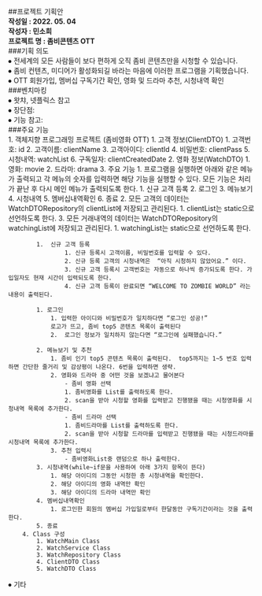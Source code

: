 ##프로젝트 기획안<br/>
**작성일 : 2022. 05. 04**<br/>
**작성자 : 민소희**<br/>
**프로젝트 명 : 좀비콘텐츠 OTT**<br/>
###기획 의도 <br/>
⦁	전세계의 모든 사람들이 보다 편하게 오직 좀비 콘텐츠만을 시청할 수 있습니다.<br/>
⦁	좀비 컨텐츠, 미디어가 활성화되길 바라는 마음에 이러한 프로그램을 기획했습니다.<br/>
⦁	OTT 회원가입, 멤버십 구독기간 확인, 영화 및 드라마 추천, 시청내역 확인<br/>
###벤치마킹 <br/>
⦁	왓챠, 넷플릭스 참고<br/>
⦁	장단점: <br/>
⦁	기능 참고:<br/>
###주요 기능 <br/>
	1. 객체지향 프로그래밍 프로젝트 (좀비영화 OTT)
	    1. 고객 정보(ClientDTO)
	        1. 고객번호: id
	        2. 고객이름: clientName
	        3. 고객아이디: clientId
	        4. 비밀번호: clientPass
	        5. 시청내역: watchList
	        6. 구독일자: clientCreatedDate
	    2. 영화 정보(WatchDTO)
	        1. 영화: movie
	        2. 드라마: drama
	    3. 주요 기능
	        1. 프로그램을 실행하면 아래와 같은 메뉴가 출력되고 각 메뉴의 숫자를 입력하면 해당 기능을 실행할 수 있다. 모든 기능은 처리가 끝난 후 다시 메인 메뉴가 출력되도록 한다.
	            1. 신규 고객 등록
	            2. 로그인
	            3. 메뉴보기
	            4. 시청내역
	            5. 멤버십내역확인
	            6. 종료
	        2. 모든 고객의 데이터는 WatchDTORepository의 clientList에 저장되고 관리된다.
	            1. clientList는 static으로 선언하도록 한다.
	        3. 모든 거래내역의 데이터는 WatchDTORepository의 watchingList에 저장되고 관리된다.
	            1. watchingList는 static으로 선언하도록 한다.
	            	        
	        1.  신규 고객 등록
	        		1. 신규 등록시 고객이름, 비밀번호를 입력할 수 있다.
	        		2. 신규 등록 고객의 시청내역은  “아직 시청하지 않았어요.” 이다.
	        		3. 신규 고객 등록시 고객번호는 자동으로 하나씩 증가되도록 한다. 가입일자도 현재 시간이 입력되도록 한다.
	        		4. 신규 고객 등록이 완료되면 “WELCOME TO ZOMBIE WORLD” 라는 내용이 출력된다.
	        
	        1. 로그인
	            1. 입력한 아이디와 비밀번호가 일치하다면 “로그인 성공!”
	            로고가 뜨고, 좀비 top5 콘텐츠 목록이 출력된다
	            2.  로그인 정보가 일치하지 않는다면 “로그인에 실패했습니다.”
	            
	        2. 메뉴보기 및 추천
	            1. 좀비 인기 top5 콘텐츠 목록이 출력된다.  top5까지는 1~5 번호 입력하면 간단한 줄거리 및 감상평이 나온다. 6번을 입력하면 생략.
	            2. 영화와 드라마 중 어떤 것을 보겠냐고 물어본다
	                - 좀비 영화 선택
	                1. 좀비영화를 List를 출력하도록 한다.
	                2. scan을 받아 시청할 영화를 입력받고 진행됐을 때는 시청영화를 시청내역 목록에 추가한다.
	                - 좀비 드라마 선택
	                1. 좀비드라마를 List를 출력하도록 한다.
	                2. scan을 받아 시청할 드라마를 입력받고 진행됐을 때는 시청드라마를 시청내역 목록에 추가한다.
	            3. 추천 입력시
	                - 좀비영화List중 랜덤으로 하나 출력한다.
	        3. 시청내역(while~if문을 사용하여 아래 3가지 항목이 뜬다)
	            1. 해당 아이디의 그동안 시청한 총 시청내역을 확인한다.
	            2. 해당 아이디의 영화 내역만 확인
	            3. 해당 아이디의 드라마 내역만 확인
	        4. 멤버십내역확인
	            1. 로그인한 회원의 멤버십 가입일로부터 한달동안 구독기간이라는 것을 출력한다.
	        5. 종료
	    4. Class 구성
	        1. WatchMain Class
	        2. WatchService Class
	        3. WatchRepository Class
	        4. ClientDTO Class
	        5. WatchDTO Class
⦁	기타 